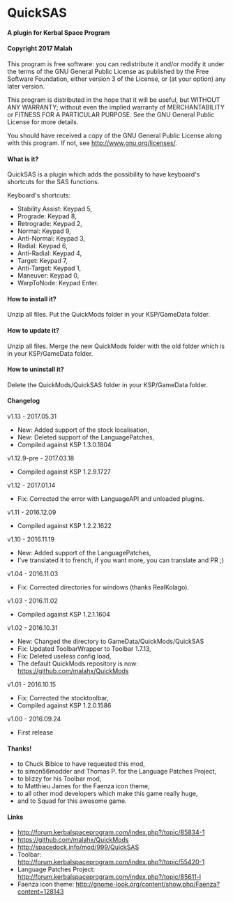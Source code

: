 ﻿# QuickSAS
#### A plugin for Kerbal Space Program
#### Copyright 2017 Malah

This program is free software: you can redistribute it and/or modify
it under the terms of the GNU General Public License as published by
the Free Software Foundation, either version 3 of the License, or
(at your option) any later version.

This program is distributed in the hope that it will be useful,
but WITHOUT ANY WARRANTY; without even the implied warranty of
MERCHANTABILITY or FITNESS FOR A PARTICULAR PURPOSE.  See the
GNU General Public License for more details.

You should have received a copy of the GNU General Public License
along with this program.  If not, see <http://www.gnu.org/licenses/>. 


#### What is it?

QuickSAS is a plugin which adds the possibility to have keyboard's shortcuts for the SAS functions.

Keyboard's shortcuts:

* Stability Assist: Keypad 5,
* Prograde: Keypad 8,
* Retrograde: Keypad 2,
* Normal: Keypad 9,
* Anti-Normal: Keypad 3,
* Radial: Keypad 6,
* Anti-Radial: Keypad 4,
* Target: Keypad 7,
* Anti-Target: Keypad 1,
* Maneuver: Keypad 0,
* WarpToNode: Keypad Enter.

#### How to install it?

Unzip all files. Put the QuickMods folder in your KSP/GameData folder.

#### How to update it?

Unzip all files. Merge the new QuickMods folder with the old folder which is in your KSP/GameData folder.

#### How to uninstall it?

Delete the QuickMods/QuickSAS folder in your KSP/GameData folder.

#### Changelog

v1.13 - 2017.05.31
* New: Added support of the stock localisation,
* New: Deleted support of the LanguagePatches,
* Compiled against KSP 1.3.0.1804

v1.12.9-pre - 2017.03.18
* Compiled against KSP 1.2.9.1727

v1.12 - 2017.01.14
* Fix: Corrected the error with LanguageAPI and unloaded plugins.

v1.11 - 2016.12.09
* Compiled against KSP 1.2.2.1622

v1.10 - 2016.11.19
* New: Added support of the LanguagePatches,
* I've translated it to french, if you want more, you can translate and PR ;)

v1.04 - 2016.11.03
* Fix: Corrected directories for windows (thanks RealKolago).

v1.03 - 2016.11.02
* Compiled against KSP 1.2.1.1604

v1.02 - 2016.10.31
* New: Changed the directory to GameData/QuickMods/QuickSAS
* Fix: Updated ToolbarWrapper to Toolbar 1.7.13,
* Fix: Deleted useless config load,
* The default QuickMods repository is now: https://github.com/malahx/QuickMods

v1.01 - 2016.10.15
* Fix: Corrected the stocktoolbar,
* Compiled against KSP 1.2.0.1586

v1.00 - 2016.09.24
* First release

#### Thanks!

* to Chuck Bibice to have requested this mod,
* to simon56modder and Thomas P. for the Language Patches Project,
* to blizzy for his Toolbar mod,
* to Matthieu James for the Faenza icon theme,
* to all other mod developers which make this game really huge,
* and to Squad for this awesome game.

#### Links

* http://forum.kerbalspaceprogram.com/index.php?/topic/85834-1
* https://github.com/malahx/QuickMods
* http://spacedock.info/mod/999/QuickSAS
* Toolbar: http://forum.kerbalspaceprogram.com/index.php?/topic/55420-1
* Language Patches Project: http://forum.kerbalspaceprogram.com/index.php?/topic/85611-l
* Faenza icon theme: http://gnome-look.org/content/show.php/Faenza?content=128143
